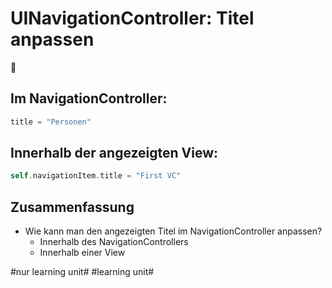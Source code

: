 # UINavigationController: Titel anpassen
🥞

## Im NavigationController:

```swift
title = "Personen"
```

## Innerhalb der angezeigten View:

```swift
self.navigationItem.title = "First VC"
```

## Zusammenfassung
- Wie kann man den angezeigten Titel im NavigationController anpassen?
	- Innerhalb des NavigationControllers
	- Innerhalb einer View


#nur learning unit# #learning unit#